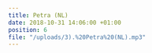 ```yaml
---
title: Petra (NL)
date: 2018-10-31 14:06:00 +01:00
position: 6
file: "/uploads/3).%20Petra%20(NL).mp3"
---
```


